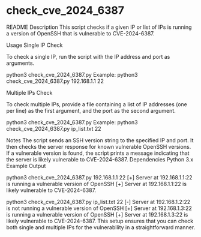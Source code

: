 # check_cve_2024_6387

README
Description
This script checks if a given IP or list of IPs is running a version of OpenSSH that is vulnerable to CVE-2024-6387.

Usage
Single IP Check

To check a single IP, run the script with the IP address and port as arguments.

python3 check_cve_2024_6387.py <ip> <port>
Example:
python3 check_cve_2024_6387.py 192.168.1.1 22

Multiple IPs Check

To check multiple IPs, provide a file containing a list of IP addresses (one per line) as the first argument, and the port as the second argument.

python3 check_cve_2024_6387.py <file> <port>
Example:
python3 check_cve_2024_6387.py ip_list.txt 22

Notes
The script sends an SSH version string to the specified IP and port.
It then checks the server response for known vulnerable OpenSSH versions.
If a vulnerable version is found, the script prints a message indicating that the server is likely vulnerable to CVE-2024-6387.
Dependencies
Python 3.x
Example Output

python3 check_cve_2024_6387.py 192.168.1.1 22
[+] Server at 192.168.1.1:22 is running a vulnerable version of OpenSSH
[+] Server at 192.168.1.1:22 is likely vulnerable to CVE-2024-6387.

python3 check_cve_2024_6387.py ip_list.txt 22
[-] Server at 192.168.1.2:22 is not running a vulnerable version of OpenSSH
[+] Server at 192.168.1.3:22 is running a vulnerable version of OpenSSH
[+] Server at 192.168.1.3:22 is likely vulnerable to CVE-2024-6387.
This setup ensures that you can check both single and multiple IPs for the vulnerability in a straightforward manner.
